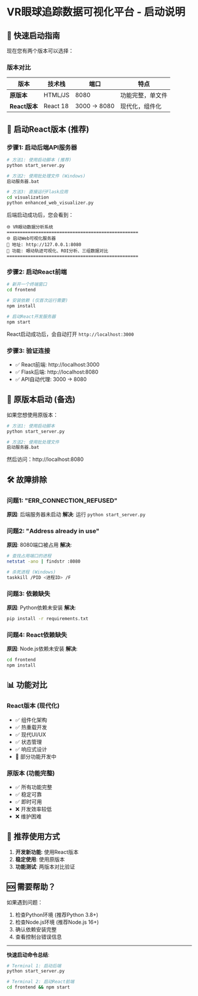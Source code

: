# VR眼球追踪数据可视化平台 - 启动说明

## 🚀 快速启动指南

现在您有两个版本可以选择：

### 版本对比

| 版本 | 技术栈 | 端口 | 特点 |
|------|--------|------|------|
| **原版本** | HTML/JS | 8080 | 功能完整，单文件 |
| **React版本** | React 18 | 3000 → 8080 | 现代化，组件化 |

## 🎯 启动React版本 (推荐)

### 步骤1: 启动后端API服务器

```bash
# 方法1: 使用启动脚本 (推荐)
python start_server.py

# 方法2: 使用批处理文件 (Windows)
启动服务器.bat

# 方法3: 直接运行Flask应用
cd visualization
python enhanced_web_visualizer.py
```

后端启动成功后，您会看到：
```
🌐 VR眼动数据分析系统
==================================================
🌐 启动Web可视化服务器
📍 地址: http://127.0.0.1:8080
🎨 功能: 眼动轨迹可视化、ROI分析、三组数据对比
==================================================
```

### 步骤2: 启动React前端

```bash
# 新开一个终端窗口
cd frontend

# 安装依赖 (仅首次运行需要)
npm install

# 启动React开发服务器
npm start
```

React启动成功后，会自动打开 `http://localhost:3000`

### 步骤3: 验证连接

- ✅ React前端: http://localhost:3000
- ✅ Flask后端: http://localhost:8080
- ✅ API自动代理: 3000 → 8080

## 🔧 原版本启动 (备选)

如果您想使用原版本：

```bash
# 方法1: 使用启动脚本
python start_server.py

# 方法2: 使用批处理文件
启动服务器.bat
```

然后访问：http://localhost:8080

## 🛠️ 故障排除

### 问题1: "ERR_CONNECTION_REFUSED"
**原因**: 后端服务器未启动
**解决**: 运行 `python start_server.py`

### 问题2: "Address already in use"
**原因**: 8080端口被占用
**解决**: 
```bash
# 查找占用端口的进程
netstat -ano | findstr :8080

# 杀死进程 (Windows)
taskkill /PID <进程ID> /F
```

### 问题3: 依赖缺失
**原因**: Python依赖未安装
**解决**:
```bash
pip install -r requirements.txt
```

### 问题4: React依赖缺失
**原因**: Node.js依赖未安装
**解决**:
```bash
cd frontend
npm install
```

## 📊 功能对比

### React版本 (现代化)
- ✅ 组件化架构
- ✅ 热重载开发
- ✅ 现代UI/UX
- ✅ 状态管理
- ✅ 响应式设计
- 🚧 部分功能开发中

### 原版本 (功能完整)
- ✅ 所有功能完整
- ✅ 稳定可靠
- ✅ 即时可用
- ❌ 开发效率较低
- ❌ 维护困难

## 🎯 推荐使用方式

1. **开发新功能**: 使用React版本
2. **稳定使用**: 使用原版本
3. **功能测试**: 两版本对比验证

## 🆘 需要帮助？

如果遇到问题：
1. 检查Python环境 (推荐Python 3.8+)
2. 检查Node.js环境 (推荐Node.js 16+)
3. 确认依赖安装完整
4. 查看控制台错误信息

---

**快速启动命令总结**:
```bash
# Terminal 1: 启动后端
python start_server.py

# Terminal 2: 启动React前端
cd frontend && npm start
```
